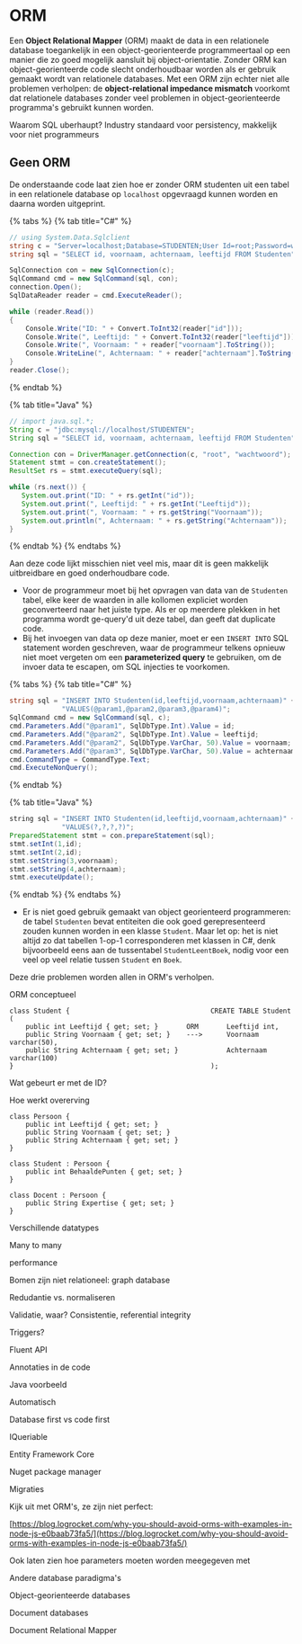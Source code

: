 # ORM

Een **Object Relational Mapper** \(ORM\) maakt de data in een relationele database toegankelijk in een object-georienteerde programmeertaal op een manier die zo goed mogelijk aansluit bij object-orientatie. Zonder ORM kan object-georienteerde code slecht onderhoudbaar worden als er gebruik gemaakt wordt van relationele databases. Met een ORM zijn echter niet alle problemen verholpen: de **object-relational impedance mismatch** voorkomt dat relationele databases zonder veel problemen in object-georienteerde programma's gebruikt kunnen worden. 

Waarom SQL uberhaupt? Industry standaard voor persistency, makkelijk voor niet programmeurs

## Geen ORM

De onderstaande code laat zien hoe er zonder ORM studenten uit een tabel in een relationele database op `localhost` opgevraagd kunnen worden en daarna worden uitgeprint. 

{% tabs %}
{% tab title="C\#" %}
```csharp
// using System.Data.Sqlclient
string c = "Server=localhost;Database=STUDENTEN;User Id=root;Password=wachtwoord;";
string sql = "SELECT id, voornaam, achternaam, leeftijd FROM Studenten";

SqlConnection con = new SqlConnection(c);
SqlCommand cmd = new SqlCommand(sql, con);
connection.Open();
SqlDataReader reader = cmd.ExecuteReader();

while (reader.Read())
{
    Console.Write("ID: " + Convert.ToInt32(reader["id"]));
    Console.Write(", Leeftijd: " + Convert.ToInt32(reader["leeftijd"]));
    Console.Write(", Voornaam: " + reader["voornaam"].ToString());
    Console.WriteLine(", Achternaam: " + reader["achternaam"].ToString());
}
reader.Close();
```
{% endtab %}

{% tab title="Java" %}
```java
// import java.sql.*;
String c = "jdbc:mysql://localhost/STUDENTEN";
String sql = "SELECT id, voornaam, achternaam, leeftijd FROM Studenten";

Connection con = DriverManager.getConnection(c, "root", "wachtwoord");
Statement stmt = con.createStatement();
ResultSet rs = stmt.executeQuery(sql);

while (rs.next()) {
   System.out.print("ID: " + rs.getInt("id"));
   System.out.print(", Leeftijd: " + rs.getInt("Leeftijd"));
   System.out.print(", Voornaam: " + rs.getString("Voornaam"));
   System.out.println(", Achternaam: " + rs.getString("Achternaam"));
}
```
{% endtab %}
{% endtabs %}

Aan deze code lijkt misschien niet veel mis, maar dit is geen makkelijk uitbreidbare en goed onderhoudbare code. 

* Voor de programmeur moet bij het opvragen van data van de `Studenten` tabel, elke keer de waarden in alle kollomen expliciet worden geconverteerd naar het juiste type. Als er op meerdere plekken in het programma wordt ge-query'd uit deze tabel, dan geeft dat duplicate code. 
* Bij het invoegen van data op deze manier, moet er een `INSERT INTO` SQL statement worden geschreven, waar de programmeur telkens opnieuw niet moet vergeten om een **parameterized query** te gebruiken, om de invoer data te escapen, om SQL injecties te voorkomen. 

{% tabs %}
{% tab title="C\#" %}
```csharp
string sql = "INSERT INTO Studenten(id,leeftijd,voornaam,achternaam)" + 
             "VALUES(@param1,@param2,@param3,@param4)";
SqlCommand cmd = new SqlCommand(sql, c);
cmd.Parameters.Add("@param1", SqlDbType.Int).Value = id;  
cmd.Parameters.Add("@param2", SqlDbType.Int).Value = leeftijd;
cmd.Parameters.Add("@param2", SqlDbType.VarChar, 50).Value = voornaam;
cmd.Parameters.Add("@param3", SqlDbType.VarChar, 50).Value = achternaam;
cmd.CommandType = CommandType.Text;
cmd.ExecuteNonQuery(); 
```
{% endtab %}

{% tab title="Java" %}
```java
string sql = "INSERT INTO Studenten(id,leeftijd,voornaam,achternaam)" + 
             "VALUES(?,?,?,?)";
PreparedStatement stmt = con.prepareStatement(sql);  
stmt.setInt(1,id);
stmt.setInt(2,id);
stmt.setString(3,voornaam);
stmt.setString(4,achternaam);
stmt.executeUpdate();  
```
{% endtab %}
{% endtabs %}

* Er is niet goed gebruik gemaakt van object georienteerd programmeren: de tabel `Studenten` bevat entiteiten die ook goed gerepresenteerd zouden kunnen worden in een klasse `Student`. Maar let op: het is niet altijd zo dat tabellen 1-op-1 corresponderen met klassen in C\#, denk bijvoorbeeld eens aan de tussentabel `StudentLeentBoek`, nodig voor een veel op veel relatie tussen `Student` en `Boek`. 

Deze drie problemen worden allen in ORM's verholpen. 

ORM conceptueel



```text
class Student {                                   CREATE TABLE Student (
    public int Leeftijd { get; set; }       ORM       Leeftijd int,
    public String Voornaam { get; set; }    --->      Voornaam varchar(50),
    public String Achternaam { get; set; }            Achternaam varchar(100)
}                                                 );
```

Wat gebeurt er met de ID?

Hoe werkt overerving

```text
class Persoon {
    public int Leeftijd { get; set; }
    public String Voornaam { get; set; }
    public String Achternaam { get; set; }
}

class Student : Persoon {
    public int BehaaldePunten { get; set; }
}

class Docent : Persoon {
    public String Expertise { get; set; }
}
```

Verschillende datatypes

Many to many

performance

Bomen zijn niet relationeel: graph database

Redudantie vs. normaliseren

Validatie, waar? Consistentie, referential integrity

Triggers?

Fluent API

Annotaties in de code

Java voorbeeld

Automatisch

Database first vs code first

IQueriable

Entity Framework Core

Nuget package manager

Migraties

Kijk uit met ORM's, ze zijn niet perfect: 

[https://blog.logrocket.com/why-you-should-avoid-orms-with-examples-in-node-js-e0baab73fa5/](https://blog.logrocket.com/why-you-should-avoid-orms-with-examples-in-node-js-e0baab73fa5/)

Ook laten zien hoe parameters moeten worden meegegeven met 

Andere database paradigma's

Object-georienteerde databases

Document databases

Document Relational Mapper

